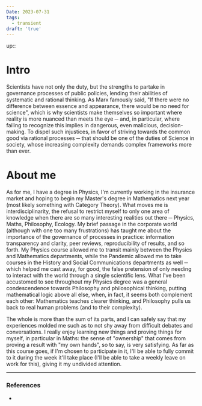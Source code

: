 ```yaml
---
Date: 2023-07-31
tags:
  - transient
draft: 'true'
---
```

up:: 
# Intro
Scientists have not only the duty, but the strengths to partake in governance processes of public policies, lending their abilities of systematic and rational thinking. As Marx famously said, "If there were no difference between essence and appearance, there would be no need for science", which is why scientists make themselves so important where reality is more nuanced than meets the eye ─ and, in particular, where failing to recognize this implies in dangerous, even malicious, decision-making. To dispel such injustices, in favor of striving towards the common good via rational processes ─ that should be one of the duties of Science in society, whose increasing complexity demands complex frameworks more than ever.
# About me
As for me, I have a degree in Physics, I'm currently working in the insurance market and hoping to begin my Master's degree in Mathematics next year (most likely something with Category Theory). What moves me is interdisciplinarity, the refusal to restrict myself to only one area of knowledge when there are so many interesting realities out there ─ Physics, Maths, Philosophy, Ecology. My brief passage in the corporate world (although with one too many frustrations) has taught me about the importance of the governance of processes in practice: information transparency and clarity, peer reviews, reproducibility of results, and so forth. My Physics course allowed me to transit mainly between the Physics and Mathematics departments, while the Pandemic allowed me to take courses in the History and Social Communications departments as well ─ which helped me cast away, for good, the false pretension of only needing to interact with the world through a single scientific lens. What I've been accustomed to see throughout my Physics degree was a general condescendence towards Philosophy and philosophical thinking, putting mathematical logic above all else, when, in fact, it seems both complement each other: Mathematics teaches clearer thinking, and Philosophy pulls us back to real human problems (and to their complexity). 

The whole is more than the sum of its parts, and I can safely say that my experiences molded me such as to not shy away from difficult debates and conversations. I really enjoy learning new things and proving things for myself, in particular in Maths: the sense of "ownership" that comes from proving a result with "my own hands", so to say, is very satisfying. As far as this course goes, if I'm chosen to participate in it, I'll be able to fully commit to it during the week it'll take place (I'll be able to take a weekly leave on work for this), giving it my undivided attention.

---
### References
- 